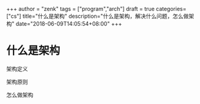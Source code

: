 +++
author = "zenk"
tags = ["program","arch"]
draft = true
categories=["cs"]
title="什么是架构"
description="什么是架构，解决什么问题，怎么做架构"
date="2018-06-09T14:05:54+08:00"
+++

# 什么是架构

架构定义

架构原则

怎么做架构

